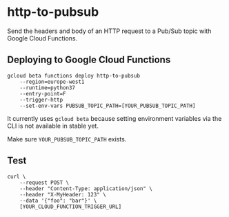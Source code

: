 # http-to-pubsub
Send the headers and body of an HTTP request to a Pub/Sub topic with Google Cloud Functions.

## Deploying to Google Cloud Functions
```
gcloud beta functions deploy http-to-pubsub 
    --region=europe-west1
    --runtime=python37
    --entry-point=F
    --trigger-http
    --set-env-vars PUBSUB_TOPIC_PATH=[YOUR_PUBSUB_TOPIC_PATH]
```

It currently uses `gcloud beta` because setting environment variables via the CLI is not available in stable yet.

Make sure `YOUR_PUBSUB_TOPIC_PATH` exists.

## Test
```
curl \
    --request POST \
    --header "Content-Type: application/json" \
    --header "X-MyHeader: 123" \
    --data '{"foo": "bar"}' \
    [YOUR_CLOUD_FUNCTION_TRIGGER_URL]
```

